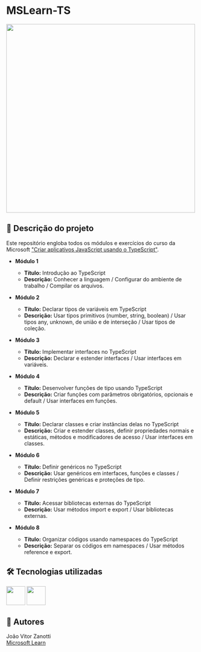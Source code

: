 # MSLearn-TS
<div style="display: inline_block">
  <img src="https://learn.microsoft.com/pt-br/windows/images/learn-icon.png" width="500px">
</div>

## 📄 Descrição do projeto
Este repositório engloba todos os módulos e exercícios do curso da Microsoft <a href="https://learn.microsoft.com/pt-br/training/paths/build-javascript-applications-typescript/">"Criar aplicativos JavaScript usando o TypeScript"</a>.<br>
- **Módulo 1**
    - **Título:** Introdução ao TypeScript
    - **Descrição:** Conhecer a linguagem / Configurar do ambiente de trabalho / Compilar os arquivos.

- **Módulo 2**
    - **Título:** Declarar tipos de variáveis em TypeScript
    - **Descrição:** Usar tipos primitivos (number, string, boolean) / Usar tipos any, unknown, de união e de interseção / Usar tipos de coleção.

- **Módulo 3**
    - **Título:** Implementar interfaces no TypeScript
    - **Descrição:** Declarar e estender interfaces / Usar interfaces em variáveis.

- **Módulo 4**
    - **Título:** Desenvolver funções de tipo usando TypeScript
    - **Descrição:** Criar funções com parâmetros obrigatórios, opcionais e default / Usar interfaces em funções.

- **Módulo 5**
    - **Título:** Declarar classes e criar instâncias delas no TypeScript
    - **Descrição:** Criar e estender classes, definir propriedades normais e estáticas, métodos e modificadores de acesso / Usar interfaces em classes.

- **Módulo 6**
    - **Título:** Definir genéricos no TypeScript
    - **Descrição:** Usar genéricos em interfaces, funções e classes / Definir restrições genéricas e proteções de tipo.

- **Módulo 7**
    - **Título:** Acessar bibliotecas externas do TypeScript
    - **Descrição:** Usar métodos import e export / Usar bibliotecas externas.

- **Módulo 8**
    - **Título:** Organizar códigos usando namespaces do TypeScript
    - **Descrição:** Separar os códigos em namespaces / Usar métodos reference e export.

## 🛠 Tecnologias utilizadas
<div>
  <img width="50" src="https://cdn.jsdelivr.net/gh/devicons/devicon@latest/icons/typescript/typescript-original.svg">
  <img width="50" src="https://cdn.jsdelivr.net/gh/devicons/devicon@latest/icons/javascript/javascript-original.svg">
</div>

## 🚧 Autores
João Vitor Zanotti<br>
<a href="https://learn.microsoft.com/pt-br/training/paths/build-javascript-applications-typescript/">Microsoft Learn</a>
